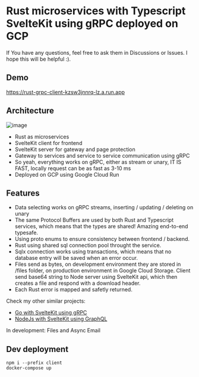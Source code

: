 # Rust microservices with Typescript SvelteKit using gRPC deployed on GCP
If You have any questions, feel free to ask them in Discussions or Issues. I hope this will be helpful :).

## Demo
https://rust-grpc-client-kzsw3jnnrq-lz.a.run.app

## Architecture
![image](https://user-images.githubusercontent.com/26543876/221436948-fc87fd40-ff48-4825-8e6d-2e2cc8bd3e27.png)

- Rust as microservices
- SvelteKit client for frontend
- SvelteKit server for gateway and page protection
- Gateway to services and service to service communication using gRPC
- So yeah, everything works on gRPC, either as stream or unary, IT IS FAST, locally request can be as fast as 3-10 ms
- Deployed on GCP using Google Cloud Run

## Features
- Data selecting works on gRPC streams, inserting / updating / deleting on unary
- The same Protocol Buffers are used by both Rust and Typescript services, which means that the types are shared! Amazing end-to-end typesafe.
- Using proto enums to ensure consistency between frontend / backend.
- Rust using shared sql connection pool throught the service.
- Sqlx connection works using transactions, which means that no database entry will be saved when an error occur.
- Files send as bytes, on development environment they are stored in /files folder, on production environment in Google Cloud Storage. Client send base64 string to Node server using SvelteKit api, which then creates a file and respond with a download header.
- Each Rust error is mapped and safetly returned.

Check my other similar projects:
- [Go with SvelteKit using gRPC](https://github.com/mpiorowski/go-svelte-grpc)
- [NodeJs with SvelteKit using GraphQL](https://github.com/mpiorowski/microservices-ts-fastify-svelte)

In development: Files and Async Email

## Dev deployment 
```
npm i --prefix client
docker-compose up
```
